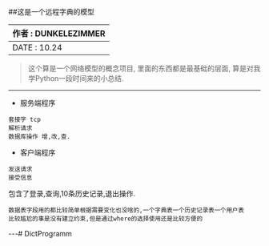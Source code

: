 ##这是一个远程字典的模型

|作者 : DUNKELEZIMMER|
|---|
|DATE : 10.24|

>这个算是一个网络模型的概念项目, 里面的东西都是最基础的层面, 算是对我学Python一段时间来的小总结.
---
* 服务端程序
```
套接字 tcp
解析请求
数据库操作 增,改,查.
```
* 客户端程序
```
发送请求
接受信息
```
包含了登录,查询,10条历史记录,退出操作.

```
数据表字段用的都比较简单根据需要变化也没啥的,一个字典表一个历史记录表一个用户表
比较尴尬的事是没有建立约束,但是通过where的选择使用还是比较方便的
```

---# DictProgramm
